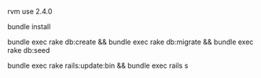 rvm use 2.4.0

bundle install

bundle exec rake db:create && bundle exec rake db:migrate && bundle exec rake db:seed

bundle exec rake rails:update:bin && bundle exec rails s

